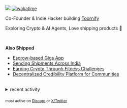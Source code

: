 ![](https://komarev.com/ghpvc/?username=dinxsh) [![wakatime](https://wakatime.com/badge/user/018cddd8-b17b-4e5f-a792-bed4da250ea7.svg)](https://wakatime.com/@018cddd8-b17b-4e5f-a792-bed4da250ea7)

Co-Founder & Indie Hacker building [Toornify](https://toornify.com)   

Exploring Crypto & AI Agents, Love shipping products 🔨

<br>

**Also Shipped**  
- [Escrow-based Gigs App](https://holdxpay.com/)
- [Sending Shipments Across India](https://delemate.com)
- [Earning Crypto Through Fitness Challenges](https://dorahacks.io/buidl/22115)
- [Decentralized Credibility Platform for Communities](https://ambar.gg)

<br>

<details>
<summary>recent activity</summary>

  
| Overview | Card |
|:--------:|:-------------------------:|
| ![Lines of Code & Base Introduction](assets/metrics.plugin.code.lines.svg) | ![Achievements](assets/metrics.plugin.achievements.svg) |


</details>

<sub>most active on [Discord](https://t.co/QPthpsZ1Qu) or [X/Twitter](https://x.com/dineshcodes)</sub>
